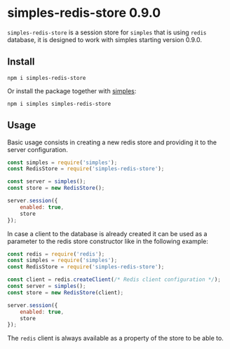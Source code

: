 [0]: https://www.npmjs.com/package/simples

# simples-redis-store 0.9.0

`simples-redis-store` is a session store for `simples` that is using `redis`
database, it is designed to work with simples starting version 0.9.0.

## Install

```
npm i simples-redis-store
```

Or install the package together with [simples][0]:

```
npm i simples simples-redis-store
```

## Usage
Basic usage consists in creating a new redis store and providing it to the
server configuration.

```js
const simples = require('simples');
const RedisStore = require('simples-redis-store');

const server = simples();
const store = new RedisStore();

server.session({
    enabled: true,
    store
});
```

In case a client to the database is already created it can be used as a
parameter to the redis store constructor like in the following example:

```js
const redis = require('redis');
const simples = require('simples');
const RedisStore = require('simples-redis-store');

const client = redis.createClient(/* Redis client configuration */);
const server = simples();
const store = new RedisStore(client);

server.session({
    enabled: true,
    store
});
```

The `redis` client is always available as a property of the store to be able to.